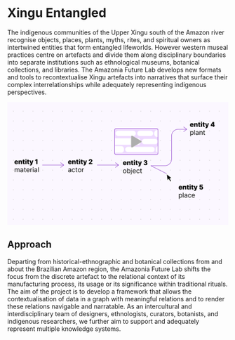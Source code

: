 # Xingu Entangled

The indigenous communities of the Upper Xingu south of the Amazon river recognise objects, places, plants, myths, rites, and spiritual owners as intertwined entities that form entangled lifeworlds. However western museal practices centre on artefacts and divide them along disciplinary boundaries into separate institutions such as ethnological museums, botanical collections, and libraries. The Amazonia Future Lab develops new formats and tools to recontextualise Xingu artefacts into narratives that surface their complex interrelationships while adequately representing indigenous perspectives.

![wanderer](wanderer.png)

## Approach

Departing from historical-ethnographic and botanical collections from and about the Brazilian Amazon region, the Amazonia Future Lab shifts the focus from the discrete artefact to the relational context of its manufacturing process, its usage or its significance within traditional rituals. The aim of the project is to develop a framework that allows the contextualisation of data in a graph with meaningful relations and to render these relations navigable and narratable. As an intercultural and interdisciplinary team of designers, ethnologists, curators, botanists, and indigenous researchers, we further aim to support and adequately represent multiple knowledge systems.

